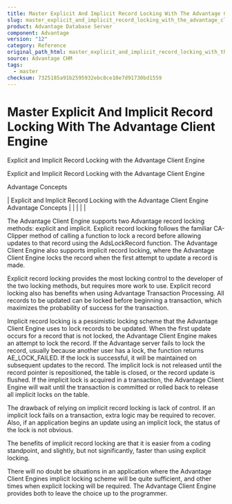 ```yaml
---
title: Master Explicit And Implicit Record Locking With The Advantage Client Engine
slug: master_explicit_and_implicit_record_locking_with_the_advantage_client_engine
product: Advantage Database Server
component: Advantage
version: "12"
category: Reference
original_path_html: master_explicit_and_implicit_record_locking_with_the_advantage_client_engine.htm
source: Advantage CHM
tags:
  - master
checksum: 7325185a91b2595932ebc8ce10e7d91730bd1559
---
```


# Master Explicit And Implicit Record Locking With The Advantage Client Engine

Explicit and Implicit Record Locking with the Advantage Client Engine

Explicit and Implicit Record Locking with the Advantage Client Engine

Advantage Concepts

| Explicit and Implicit Record Locking with the Advantage Client Engine  Advantage Concepts |  |  |  |  |

The Advantage Client Engine supports two Advantage record locking methods: explicit and implicit. Explicit record locking follows the familiar CA-Clipper method of calling a function to lock a record before allowing updates to that record using the AdsLockRecord function. The Advantage Client Engine also supports implicit record locking, where the Advantage Client Engine locks the record when the first attempt to update a record is made.

Explicit record locking provides the most locking control to the developer of the two locking methods, but requires more work to use. Explicit record locking also has benefits when using Advantage Transaction Processing. All records to be updated can be locked before beginning a transaction, which maximizes the probability of success for the transaction.

Implicit record locking is a pessimistic locking scheme that the Advantage Client Engine uses to lock records to be updated. When the first update occurs for a record that is not locked, the Advantage Client Engine makes an attempt to lock the record. If the Advantage server fails to lock the record, usually because another user has a lock, the function returns AE\_LOCK\_FAILED. If the lock is successful, it will be maintained on subsequent updates to the record. The implicit lock is not released until the record pointer is repositioned, the table is closed, or the record update is flushed. If the implicit lock is acquired in a transaction, the Advantage Client Engine will wait until the transaction is committed or rolled back to release all implicit locks on the table.

The drawback of relying on implicit record locking is lack of control. If an implicit lock fails on a transaction, extra logic may be required to recover. Also, if an application begins an update using an implicit lock, the status of the lock is not obvious.

The benefits of implicit record locking are that it is easier from a coding standpoint, and slightly, but not significantly, faster than using explicit locking.

There will no doubt be situations in an application where the Advantage Client Engines implicit locking scheme will be quite sufficient, and other times when explicit locking will be required. The Advantage Client Engine provides both to leave the choice up to the programmer.
